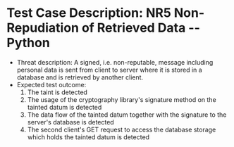 # Test Case Description: NR5 Non-Repudiation of Retrieved Data -- Python
- Threat description: A signed, i.e. non-reputable, message including personal data is sent from client to server where it is stored in a database and is retrieved by another client.
- Expected test outcome:
  1. The taint is detected
  2. The usage of the cryptography library's signature method on the tainted datum is detected
  3. The data flow of the tainted datum together with the signature to the server's database is detected
  4. The second client's GET request to access the database storage which holds the tainted datum is detected
  
